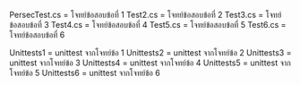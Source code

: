 PersecTest.cs = โจทย์ข้อสอบข้อที่ 1
Test2.cs = โจทย์ข้อสอบข้อที่ 2
Test3.cs = โจทย์ข้อสอบข้อที่ 3
Test4.cs = โจทย์ข้อสอบข้อที่ 4
Test5.cs = โจทย์ข้อสอบข้อที่ 5
Test6.cs = โจทย์ข้อสอบข้อที่ 6

Unittests1 = unittest จากโจทย์ข้อ 1
Unittests2 = unittest จากโจทย์ข้อ 2
Unittests3 = unittest จากโจทย์ข้อ 3
Unittests4 = unittest จากโจทย์ข้อ 4
Unittests5 = unittest จากโจทย์ข้อ 5
Unittests6 = unittest จากโจทย์ข้อ 6
